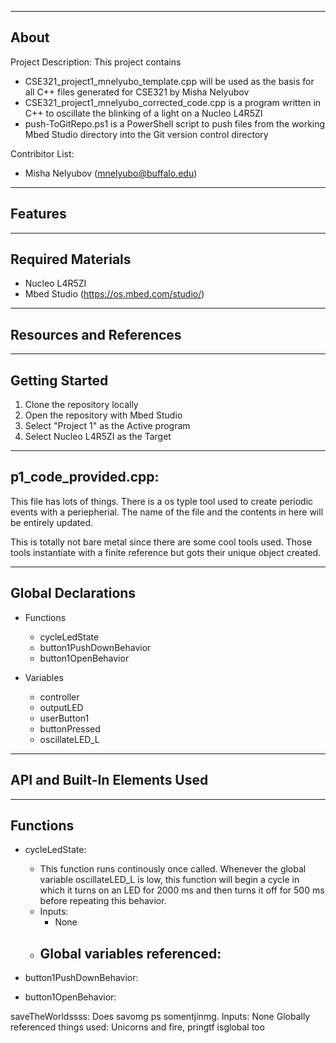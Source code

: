 -------------------
About
-------------------
Project Description: This project contains 
- CSE321_project1_mnelyubo_template.cpp will be used as the basis for all C++ files generated for CSE321 by Misha Nelyubov
- CSE321_project1_mnelyubo_corrected_code.cpp is a program written in C++ to oscillate the blinking of a light on a Nucleo L4R5ZI
- push-ToGitRepo.ps1 is a PowerShell script to push files from the working Mbed Studio directory into the Git version control directory


Contribitor List:
- Misha Nelyubov (mnelyubo@buffalo.edu)


-------------------
Features
-------------------


-------------------
Required Materials
-------------------
- Nucleo L4R5ZI
- Mbed Studio (https://os.mbed.com/studio/)


-------------------
Resources and References
-------------------


-------------------
Getting Started
-------------------
1. Clone the repository locally
2. Open the repository with Mbed Studio
3. Select "Project 1" as the Active program
4. Select Nucleo L4R5ZI as the Target 




-------------------
p1_code_provided.cpp:
-------------------
 
This file has lots of things. There is a os typle tool used to create periodic events with a periepherial. The name of the file and the contents in here will be entirely updated.
 
This is totally not bare metal since there are some cool tools used. Those tools instantiate with a finite reference but gots their unique object created. 


----------
Global Declarations
----------
- Functions
    - cycleLedState
    - button1PushDownBehavior
    - button1OpenBehavior

- Variables
    - controller
    - outputLED
    - userButton1
    - buttonPressed
    - oscillateLED_L

----------
API and Built-In Elements Used
----------


----------
Functions
----------



- cycleLedState:
    - This function runs continously once called.  Whenever the global variable oscillateLED_L is low, this function will begin a cycle in which it turns on an LED for 2000 ms and then turns it off for 500 ms before repeating this behavior.
    - Inputs:
        - None
    - Global variables referenced:
        - 

- button1PushDownBehavior:

- button1OpenBehavior:



saveTheWorldssss:
	Does savomg ps somentjinmg. 
	Inputs:
		None
	Globally referenced things used:
	Unicorns and fire, pringtf isglobal too
